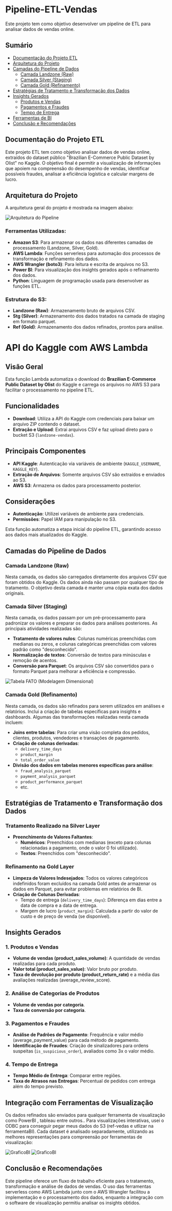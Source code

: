 # Pipeline-ETL-Vendas

Este projeto tem como objetivo desenvolver um pipeline de ETL para analisar dados de vendas online.

## Sumário
- [Documentação do Projeto ETL](#documentação-do-projeto-etl)
- [Arquitetura do Projeto](#arquitetura-do-projeto)
- [Camadas do Pipeline de Dados](#camadas-do-pipeline-de-dados)
  - [Camada Landzone (Raw)](#camada-landzone-raw)
  - [Camada Silver (Staging)](#camada-silver-staging)
  - [Camada Gold (Refinamento)](#camada-gold-refinamento)
- [Estratégias de Tratamento e Transformação dos Dados](#estratégias-de-tratamento-e-transformação-dos-dados)
- [Insights Gerados](#insights-gerados)
  - [Produtos e Vendas](#produtos-e-vendas)
  - [Pagamentos e Fraudes](#pagamentos-e-fraudes)
  - [Tempo de Entrega](#tempo-de-entrega)
- [Ferramentas de BI](#ferramentas-de-bi)
- [Conclusão e Recomendações](#conclusão-e-recomendações)

## Documentação do Projeto ETL

Este projeto ETL tem como objetivo analisar dados de vendas online, extraídos do dataset público "Brazilian E-Commerce Public Dataset by Olist" no Kaggle. O objetivo final é permitir a visualização de informações que apoiem na compreensão do desempenho de vendas, identificar possíveis fraudes, analisar a eficiência logística e calcular margens de lucro.

## Arquitetura do Projeto
A arquitetura geral do projeto é mostrada na imagem abaixo:

![Arquitetura do Pipeline](Arquitetura.png)

### Ferramentas Utilizadas:
- **Amazon S3**: Para armazenar os dados nas diferentes camadas de processamento (Landzone, Silver, Gold).
- **AWS Lambda**: Funções serverless para automação dos processos de transformação e refinamento dos dados.
- **AWS Wrangler (boto3)**: Para leitura e escrita de arquivos no S3.
- **Power BI**: Para visualização dos insights gerados após o refinamento dos dados.
- **Python**: Linguagem de programação usada para desenvolver as funções ETL.
  
### Estrutura do S3:
- **Landzone (Raw)**: Armazenamento bruto de arquivos CSV.
- **Stg (Silver)**: Armazenamento dos dados tratados na camada de staging em formato parquet.
- **Ref (Gold)**: Armazenamento dos dados refinados, prontos para análise.

# API do Kaggle com AWS Lambda

## Visão Geral
Esta função Lambda automatiza o download do **Brazilian E-Commerce Public Dataset by Olist** do Kaggle e carrega os arquivos no AWS S3 para facilitar o processamento no pipeline ETL.

## Funcionalidades
- **Download**: Utiliza a API do Kaggle com credenciais para baixar um arquivo ZIP contendo o dataset.
- **Extração e Upload**: Extrai arquivos CSV e faz upload direto para o bucket S3 (`landzone-vendas`).

## Principais Componentes
- **API Kaggle**: Autenticação via variáveis de ambiente (`KAGGLE_USERNAME`, `KAGGLE_KEY`).
- **Extração de Arquivos**: Somente arquivos CSV são extraídos e enviados ao S3.
- **AWS S3**: Armazena os dados para processamento posterior.

## Considerações
- **Autenticação**: Utilizei variáveis de ambiente para credenciais.
- **Permissões**: Papel IAM para manipulação no S3.

Esta função automatiza a etapa inicial do pipeline ETL, garantindo acesso aos dados mais atualizados do Kaggle.

## Camadas do Pipeline de Dados

### Camada Landzone (Raw)
Nesta camada, os dados são carregados diretamente dos arquivos CSV que foram obtidos do Kaggle. Os dados ainda não passam por qualquer tipo de tratamento. O objetivo desta camada é manter uma cópia exata dos dados originais.

### Camada Silver (Staging)
Nesta camada, os dados passam por um pré-processamento para padronizar os valores e preparar os dados para análises posteriores. As principais atividades realizadas são:

- **Tratamento de valores nulos**: Colunas numéricas preenchidas com medianas ou zeros, e colunas categóricas preenchidas com valores padrão como "desconhecido".
- **Normalização de textos**: Conversão de textos para minúsculas e remoção de acentos.
- **Conversão para Parquet**: Os arquivos CSV são convertidos para o formato Parquet para melhorar a eficiência e compressão.

![Tabela FATO (Modelagem Dimensional)](StarSchema.png)

### Camada Gold (Refinamento)
Nesta camada, os dados são refinados para serem utilizados em análises e relatórios. Inclui a criação de tabelas específicas para insights e dashboards. Algumas das transformações realizadas nesta camada incluem:

- **Joins entre tabelas**: Para criar uma visão completa dos pedidos, clientes, produtos, vendedores e transações de pagamento.
- **Criação de colunas derivadas**: 
  - `delivery_time_days`
  - `product_margin`
  - `total_order_value`
- **Divisão dos dados em tabelas menores específicas para análise**:
  - `fraud_analysis_parquet`
  - `payment_analysis_parquet`
  - `product_performance_parquet`
  - etc.

## Estratégias de Tratamento e Transformação dos Dados

### Tratamento Realizado na Silver Layer

- **Preenchimento de Valores Faltantes**:
  - **Numéricos**: Preenchidos com medianas (exceto para colunas relacionadas a pagamento, onde o valor 0 foi utilizado).
  - **Textos**: Preenchidos com "desconhecido".

### Refinamento na Gold Layer

- **Limpeza de Valores Indesejados**: Todos os valores categóricos indefinidos foram excluídos na camada Gold antes de armazenar os dados em Parquet, para evitar problemas em relatórios de BI.
- **Criação de Colunas Derivadas**:
  - Tempo de entrega (`delivery_time_days`): Diferença em dias entre a data de compra e a data de entrega.
  - Margem de lucro (`product_margin`): Calculada a partir do valor de custo e de preço de venda (se disponível).
  
## Insights Gerados

### 1. Produtos e Vendas

- **Volume de vendas (product_sales_volume)**: A quantidade de vendas realizadas para cada produto.
- **Valor total (product_sales_value)**: Valor bruto por produto.
- **Taxa de devolução por produto (product_return_rate)** e a média das avaliações realizadas (average_review_score).

### 2. Análise de Categorias de Produtos

- **Volume de vendas por categoria**.
- **Taxa de conversão por categoria**.

### 3. Pagamentos e Fraudes

- **Análise de Padrões de Pagamento**: Frequência e valor médio (average_payment_value) para cada método de pagamento.
- **Identificação de Fraudes**: Criação de sinalizadores para ordens suspeitas (`is_suspicious_order`), avaliados como 3x o valor médio.

### 4. Tempo de Entrega

- **Tempo Médio de Entrega**: Comparar entre regiões.
- **Taxa de Atrasos nas Entregas**: Percentual de pedidos com entrega além do tempo previsto.

## Integração com Ferramentas de Visualização

Os dados refinados são enviados para qualquer ferramenta de visualização como PowerBI , tableau entre outros.. Para visualizações interativas, usei o ODBC para conseguir pegar meus dados do S3 (ref-vedas e utlizar na ferramentaBI). Cada dataset é analisado separadamente, utilizando as melhores representações para compreensão por ferramentas de visualização:

![GraficoBI](Bi1.png)
![GraficoBI](Bi2.png)


## Conclusão e Recomendações

Este pipeline oferece um fluxo de trabalho eficiente para o tratamento, transformação e análise de dados de vendas. O uso das ferramentas serverless como AWS Lambda junto com o AWS Wrangler facilitou a implementação e o processamento dos dados, enquanto a integração com o software de visualização permitiu analisar os insights obtidos.
